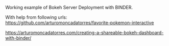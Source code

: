 Working example of Bokeh Server Deployment with BINDER. 

With help from following urls: https://github.com/arturomoncadatorres/favorite-pokemon-interactive

https://arturomoncadatorres.com/creating-a-shareable-bokeh-dashboard-with-binder/
